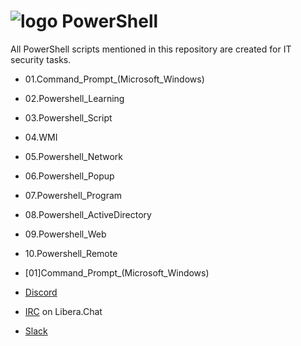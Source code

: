 # ![logo][] PowerShell
All PowerShell scripts mentioned in this repository are created for IT security tasks.

[logo]: https://raw.githubusercontent.com/PowerShell/PowerShell/master/assets/ps_black_64.svg?sanitize=true

* 01.Command_Prompt_(Microsoft_Windows)
* 02.Powershell_Learning
* 03.Powershell_Script
* 04.WMI
* 05.Powershell_Network
* 06.Powershell_Popup
* 07.Powershell_Program
* 08.Powershell_ActiveDirectory
* 09.Powershell_Web
* 10.Powershell_Remote


* [01]Command_Prompt_(Microsoft_Windows)
* [Discord](https://discord.gg/PowerShell)
* [IRC](https://web.libera.chat/#powershell) on Libera.Chat
* [Slack](https://aka.ms/psslack)
